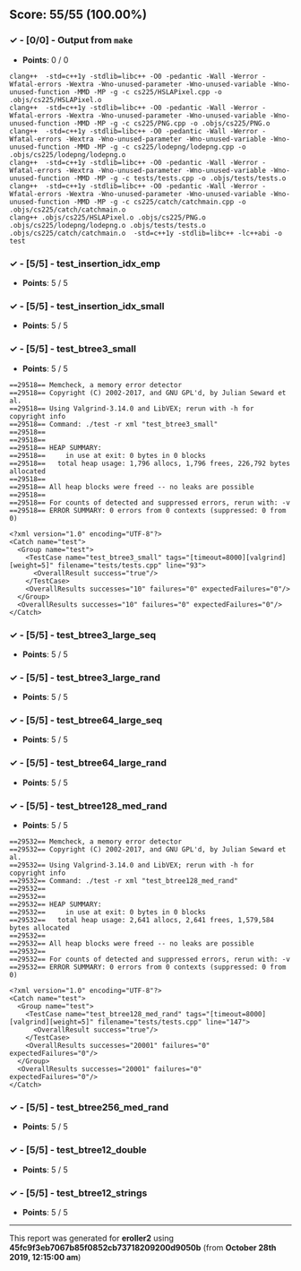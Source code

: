 


## Score: 55/55 (100.00%)


### ✓ - [0/0] - Output from `make`

- **Points**: 0 / 0


```
clang++  -std=c++1y -stdlib=libc++ -O0 -pedantic -Wall -Werror -Wfatal-errors -Wextra -Wno-unused-parameter -Wno-unused-variable -Wno-unused-function -MMD -MP -g -c cs225/HSLAPixel.cpp -o .objs/cs225/HSLAPixel.o
clang++  -std=c++1y -stdlib=libc++ -O0 -pedantic -Wall -Werror -Wfatal-errors -Wextra -Wno-unused-parameter -Wno-unused-variable -Wno-unused-function -MMD -MP -g -c cs225/PNG.cpp -o .objs/cs225/PNG.o
clang++  -std=c++1y -stdlib=libc++ -O0 -pedantic -Wall -Werror -Wfatal-errors -Wextra -Wno-unused-parameter -Wno-unused-variable -Wno-unused-function -MMD -MP -g -c cs225/lodepng/lodepng.cpp -o .objs/cs225/lodepng/lodepng.o
clang++  -std=c++1y -stdlib=libc++ -O0 -pedantic -Wall -Werror -Wfatal-errors -Wextra -Wno-unused-parameter -Wno-unused-variable -Wno-unused-function -MMD -MP -g -c tests/tests.cpp -o .objs/tests/tests.o
clang++  -std=c++1y -stdlib=libc++ -O0 -pedantic -Wall -Werror -Wfatal-errors -Wextra -Wno-unused-parameter -Wno-unused-variable -Wno-unused-function -MMD -MP -g -c cs225/catch/catchmain.cpp -o .objs/cs225/catch/catchmain.o
clang++ .objs/cs225/HSLAPixel.o .objs/cs225/PNG.o .objs/cs225/lodepng/lodepng.o .objs/tests/tests.o .objs/cs225/catch/catchmain.o  -std=c++1y -stdlib=libc++ -lc++abi -o test

```


### ✓ - [5/5] - test_insertion_idx_emp

- **Points**: 5 / 5





### ✓ - [5/5] - test_insertion_idx_small

- **Points**: 5 / 5





### ✓ - [5/5] - test_btree3_small

- **Points**: 5 / 5

```
==29518== Memcheck, a memory error detector
==29518== Copyright (C) 2002-2017, and GNU GPL'd, by Julian Seward et al.
==29518== Using Valgrind-3.14.0 and LibVEX; rerun with -h for copyright info
==29518== Command: ./test -r xml "test_btree3_small"
==29518== 
==29518== 
==29518== HEAP SUMMARY:
==29518==     in use at exit: 0 bytes in 0 blocks
==29518==   total heap usage: 1,796 allocs, 1,796 frees, 226,792 bytes allocated
==29518== 
==29518== All heap blocks were freed -- no leaks are possible
==29518== 
==29518== For counts of detected and suppressed errors, rerun with: -v
==29518== ERROR SUMMARY: 0 errors from 0 contexts (suppressed: 0 from 0)

```
```
<?xml version="1.0" encoding="UTF-8"?>
<Catch name="test">
  <Group name="test">
    <TestCase name="test_btree3_small" tags="[timeout=8000][valgrind][weight=5]" filename="tests/tests.cpp" line="93">
      <OverallResult success="true"/>
    </TestCase>
    <OverallResults successes="10" failures="0" expectedFailures="0"/>
  </Group>
  <OverallResults successes="10" failures="0" expectedFailures="0"/>
</Catch>

```


### ✓ - [5/5] - test_btree3_large_seq

- **Points**: 5 / 5





### ✓ - [5/5] - test_btree3_large_rand

- **Points**: 5 / 5





### ✓ - [5/5] - test_btree64_large_seq

- **Points**: 5 / 5





### ✓ - [5/5] - test_btree64_large_rand

- **Points**: 5 / 5





### ✓ - [5/5] - test_btree128_med_rand

- **Points**: 5 / 5

```
==29532== Memcheck, a memory error detector
==29532== Copyright (C) 2002-2017, and GNU GPL'd, by Julian Seward et al.
==29532== Using Valgrind-3.14.0 and LibVEX; rerun with -h for copyright info
==29532== Command: ./test -r xml "test_btree128_med_rand"
==29532== 
==29532== 
==29532== HEAP SUMMARY:
==29532==     in use at exit: 0 bytes in 0 blocks
==29532==   total heap usage: 2,641 allocs, 2,641 frees, 1,579,584 bytes allocated
==29532== 
==29532== All heap blocks were freed -- no leaks are possible
==29532== 
==29532== For counts of detected and suppressed errors, rerun with: -v
==29532== ERROR SUMMARY: 0 errors from 0 contexts (suppressed: 0 from 0)

```
```
<?xml version="1.0" encoding="UTF-8"?>
<Catch name="test">
  <Group name="test">
    <TestCase name="test_btree128_med_rand" tags="[timeout=8000][valgrind][weight=5]" filename="tests/tests.cpp" line="147">
      <OverallResult success="true"/>
    </TestCase>
    <OverallResults successes="20001" failures="0" expectedFailures="0"/>
  </Group>
  <OverallResults successes="20001" failures="0" expectedFailures="0"/>
</Catch>

```


### ✓ - [5/5] - test_btree256_med_rand

- **Points**: 5 / 5





### ✓ - [5/5] - test_btree12_double

- **Points**: 5 / 5





### ✓ - [5/5] - test_btree12_strings

- **Points**: 5 / 5





---

This report was generated for **eroller2** using **45fc9f3eb7067b85f0852cb73718209200d9050b** (from **October 28th 2019, 12:15:00 am**)
